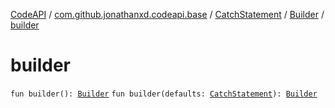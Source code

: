 [CodeAPI](../../../index.md) / [com.github.jonathanxd.codeapi.base](../../index.md) / [CatchStatement](../index.md) / [Builder](index.md) / [builder](.)

# builder

`fun builder(): `[`Builder`](index.md)
`fun builder(defaults: `[`CatchStatement`](../index.md)`): `[`Builder`](index.md)